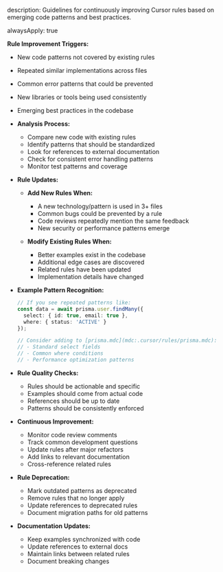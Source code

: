 description: Guidelines for continuously improving Cursor rules based on emerging code patterns and best practices.

alwaysApply: true

**Rule Improvement Triggers:**

- New code patterns not covered by existing rules
- Repeated similar implementations across files
- Common error patterns that could be prevented
- New libraries or tools being used consistently
- Emerging best practices in the codebase
- **Analysis Process:**

  - Compare new code with existing rules
  - Identify patterns that should be standardized
  - Look for references to external documentation
  - Check for consistent error handling patterns
  - Monitor test patterns and coverage
- **Rule Updates:**

  - **Add New Rules When:**

    - A new technology/pattern is used in 3+ files
    - Common bugs could be prevented by a rule
    - Code reviews repeatedly mention the same feedback
    - New security or performance patterns emerge
  - **Modify Existing Rules When:**

    - Better examples exist in the codebase
    - Additional edge cases are discovered
    - Related rules have been updated
    - Implementation details have changed
- **Example Pattern Recognition:**

  ```typescript
  // If you see repeated patterns like:
  const data = await prisma.user.findMany({
    select: { id: true, email: true },
    where: { status: 'ACTIVE' }
  });

  // Consider adding to [prisma.mdc](mdc:.cursor/rules/prisma.mdc):
  // - Standard select fields
  // - Common where conditions
  // - Performance optimization patterns
  ```
- **Rule Quality Checks:**

  - Rules should be actionable and specific
  - Examples should come from actual code
  - References should be up to date
  - Patterns should be consistently enforced
- **Continuous Improvement:**

  - Monitor code review comments
  - Track common development questions
  - Update rules after major refactors
  - Add links to relevant documentation
  - Cross-reference related rules
- **Rule Deprecation:**

  - Mark outdated patterns as deprecated
  - Remove rules that no longer apply
  - Update references to deprecated rules
  - Document migration paths for old patterns
- **Documentation Updates:**

  - Keep examples synchronized with code
  - Update references to external docs
  - Maintain links between related rules
  - Document breaking changes
